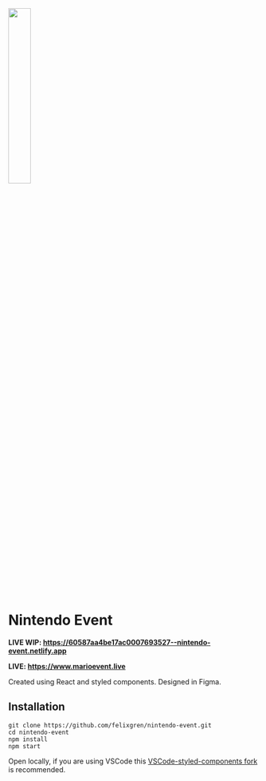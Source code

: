 <img src="https://media1.tenor.com/images/0a01a61946fbff2de62c7dae33fc0be2/tenor.gif" width=30%/>

# Nintendo Event

<b>LIVE WIP: https://60587aa4be17ac0007693527--nintendo-event.netlify.app </b>

<strong> LIVE: https://www.marioevent.live </strong>

Created using React and styled components. Designed in Figma.

## Installation
```
git clone https://github.com/felixgren/nintendo-event.git
cd nintendo-event
npm install
npm start
```
Open locally, if you are using VSCode this [VSCode-styled-components fork](https://marketplace.visualstudio.com/items?itemName=diegolincoln.vscode-styled-components) is recommended.
